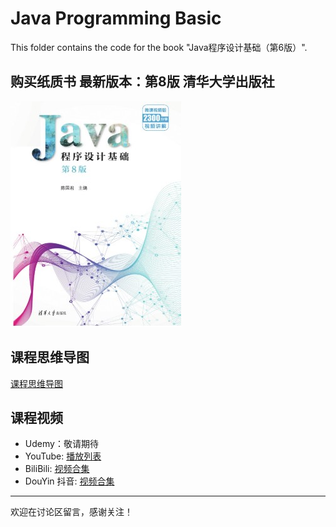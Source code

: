 # Java Programming Basic

This folder contains the code for the book "Java程序设计基础（第6版）".

## 购买纸质书 最新版本：第8版 清华大学出版社

[![清华大学出版社](img/book_8th.jpg)](http://tup.tsinghua.edu.cn/bookscenter/book_10178901.html)

## 课程思维导图

[课程思维导图](Java_Programming_Basic.mm)

## 课程视频

- Udemy：敬请期待
- YouTube: [播放列表](https://www.youtube.com/playlist?list=PL6DEHvciXKeVDrrfkTqZcSm4pEC6NMil2)
- BiliBili: [视频合集](https://space.bilibili.com/158390142/lists/4234811?type=season)
- DouYin 抖音: [视频合集](https://www.douyin.com/video/7437906178241219852)

---

欢迎在讨论区留言，感谢关注！